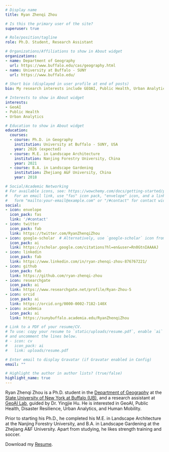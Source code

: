 ```yaml
---
# Display name
title: Ryan Zhenqi Zhou

# Is this the primary user of the site?
superuser: true

# Role/position/tagline
role: Ph.D. Student, Research Assistant

# Organizations/Affiliations to show in About widget
organizations:
- name: Department of Geography
  url: https://www.buffalo.edu/cas/geography.html
- name: University at Buffalo - SUNY
  url: https://www.buffalo.edu/

# Short bio (displayed in user profile at end of posts)
bio: My research interests include GEOAI, Public Health, Urban Analytics.

# Interests to show in About widget
interests:
- GeoAI
- Public Health
- Urban Analytics

# Education to show in About widget
education:
  courses:
  - course: Ph.D. in Geography
    institution: University at Buffalo - SUNY, USA
    year: 2026 (expected)
  - course: M.E. in Landscape Architecture
    institution: Nanjing Forestry University, China
    year: 2021
  - course: B.A. in Landscape Gardening
    institution: Zhejiang A&F University, China
    year: 2018

# Social/Academic Networking
# For available icons, see: https://wowchemy.com/docs/getting-started/page-builder/#icons
#   For an email link, use "fas" icon pack, "envelope" icon, and a link in the
#   form "mailto:your-email@example.com" or "/#contact" for contact widget.
social:
- icon: envelope
  icon_pack: fas
  link: '/#contact'
- icon: twitter
  icon_pack: fab
  link: https://twitter.com/RyanZhenqiZhou
- icon: google-scholar  # Alternatively, use `google-scholar` icon from `ai` icon pack
  icon_pack: ai
  link: https://scholar.google.com/citations?hl=en&user=Rn0GtnIAAAAJ
- icon: linkedin
  icon_pack: fab
  link: https://www.linkedin.com/in/ryan-zhenqi-zhou-876767221/
- icon: github
  icon_pack: fab
  link: https://github.com/ryan-zhenqi-zhou
- icon: researchgate
  icon_pack: ai
  link: https://www.researchgate.net/profile/Ryan-Zhou-5
- icon: orcid
  icon_pack: ai
  link: https://orcid.org/0000-0002-7182-140X
- icon: academia
  icon_pack: ai
  link: https://sunybuffalo.academia.edu/RyanZhenqiZhou

# Link to a PDF of your resume/CV.
# To use: copy your resume to `static/uploads/resume.pdf`, enable `ai` icons in `params.toml`, 
# and uncomment the lines below.
# - icon: cv
#   icon_pack: ai
#   link: uploads/resume.pdf

# Enter email to display Gravatar (if Gravatar enabled in Config)
email: ""

# Highlight the author in author lists? (true/false)
highlight_name: true
---
```


Ryan Zhenqi Zhou is a Ph.D. student in the [Department of Geography](https://www.buffalo.edu/cas/geography.html) at the [State University of New York at Buffalo (UB)](https://www.buffalo.edu/), and a research assistant at [GeoAI Lab](https://geoai.geog.buffalo.edu/), guided by Dr. Yingjie Hu. He is interested in GeoAI, Public Health, Disaster Resilience, Urban Analytics, and Human Mobility.

Prior to starting his Ph.D., he completed his M.E. in Landscape Architecture at the Nanjing Forestry University, and B.A. in Landscape Gardening at the Zhejiang A&F University. Apart from studying, he likes strength training and soccer.

Download my [Resume](https://ryan-zhenqi-zhou.github.io/Ryan-Zhou-CV.pdf).
